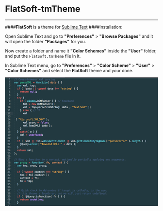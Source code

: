 # FlatSoft-tmTheme
---
####**FlatSoft** is a theme for [Sublime Text](http://www.sublimetext.com)
####Installation:

Open Sublime Text and go to **"Preferences"** >  **"Browse Packages"**
and it will open the folder **"Packages"** for you.

Now create a folder and name it **"Color Schemes"** inside the **"User"** folder, and put the `FlatSoft.tmTheme` file in it.   

In Sublime Text menu, go to **"Preferences"** > **"Color Scheme"** > **"User"** > **"Color Schemes"** and select the **FlatSoft** theme and your done.  







![Screenshot](https://github.com/francomile/FlatSoft-tmTheme/blob/master/screenshot.png)
